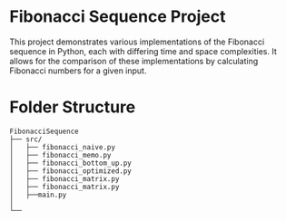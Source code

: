 # Fibonacci Sequence Project
This project demonstrates various implementations of the Fibonacci sequence in Python, each with differing time and space complexities. It allows for the comparison of these implementations by calculating Fibonacci numbers for a given input.

# Folder Structure
    
    FibonacciSequence
    ├── src/                   
    │   ├── fibonacci_naive.py             
    │   ├── fibonacci_memo.py            
    │   ├── fibonacci_bottom_up.py            
    │   ├── fibonacci_optimized.py         
    │   ├── fibonacci_matrix.py
    │   ├── fibonacci_matrix.py  
    │   ├──main.py 
    │
    └── 

